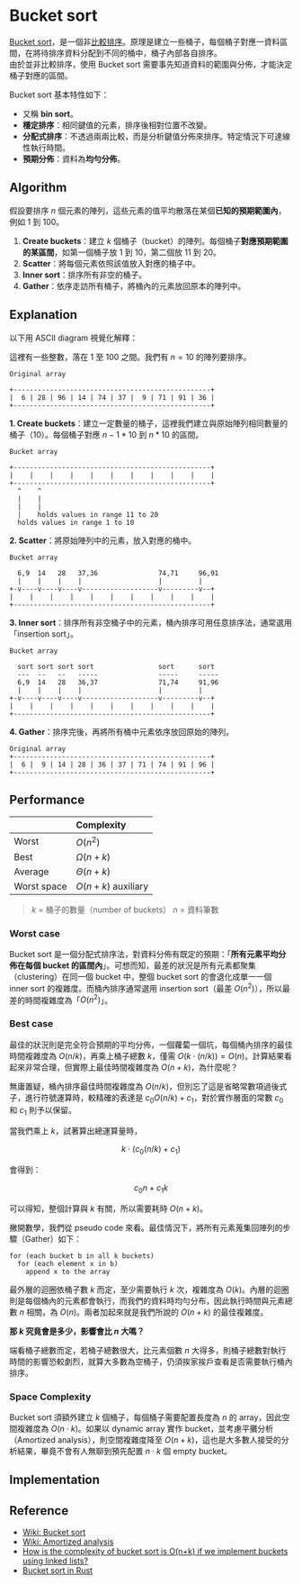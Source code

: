 # Bucket sort

[Bucket sort][wiki-bucket-sort]，是一個非[比較排序][wiki-comparison-sort]。原理是建立一些桶子，每個桶子對應一資料區間，在將待排序資料分配到不同的桶中，桶子內部各自排序。  
由於並非比較排序，使用 Bucket sort 需要事先知道資料的範圍與分佈，才能決定桶子對應的區間。

Bucket sort 基本特性如下：

- 又稱 **bin sort**。
- **穩定排序**：相同鍵值的元素，排序後相對位置不改變。
- **分配式排序**：不透過兩兩比較，而是分析鍵值分佈來排序。特定情況下可達線性執行時間。
- **預期分佈**：資料為**均勻分佈**。

## Algorithm

假設要排序 $n$ 個元素的陣列，這些元素的值平均散落在某個**已知的預期範圍內**，例如 1 到 100。

1. **Create buckets**：建立 $k$ 個桶子（bucket）的陣列。每個桶子**對應預期範圍的某區間**，如第一個桶子放 1 到 10，第二個放 11 到 20。
2. **Scatter**：將每個元素依照該值放入對應的桶子中。
3. **Inner sort**：排序所有非空的桶子。
4. **Gather**：依序走訪所有桶子，將桶內的元素放回原本的陣列中。

## Explanation

以下用 ASCII diagram 視覺化解釋：

這裡有一些整數，落在 1 至 100 之間。我們有 $n = 10$ 的陣列要排序。

```
Original array

+-------------------------------------------------+
|  6 | 28 | 96 | 14 | 74 | 37 |  9 | 71 | 91 | 36 |
+-------------------------------------------------+
```

**1. Create buckets**：建立一定數量的桶子，這裡我們建立與原始陣列相同數量的桶子（10）。每個桶子對應 $n - 1 * 10$ 到 $n * 10$ 的區間。

```
Bucket array

+-------------------------------------------------+
|    |    |    |    |    |    |    |    |    |    |
+-------------------------------------------------+
  ^    ^
  |    |
  |    |
  |    holds values in range 11 to 20
  holds values in range 1 to 10
```

**2. Scatter**：將原始陣列中的元素，放入對應的桶中。

```
Bucket array

  6,9  14   28   37,36               74,71     96,91
  |    |    |    |                   |         |
+-v----v----v----v-------------------v---------v--+
|    |    |    |    |    |    |    |    |    |    |
+-------------------------------------------------+
```

**3. Inner sort**：排序所有非空桶子中的元素，桶內排序可用任意排序法，通常選用「insertion sort」。

```
Bucket array

  sort sort sort sort                sort      sort
  ---  --   --   -----               -----     -----
  6,9  14   28   36,37               71,74     91,96
  |    |    |    |                   |         |
+-v----v----v----v-------------------v---------v--+
|    |    |    |    |    |    |    |    |    |    |
+-------------------------------------------------+
```

**4. Gather**：排序完後，再將所有桶中元素依序放回原始的陣列。
```
Original array
+-------------------------------------------------+
|  6 |  9 | 14 | 28 | 36 | 37 | 71 | 74 | 91 | 96 |
+-------------------------------------------------+
```

## Performance

|              | Complexity               |
| :----------- | :----------------------- |
| Worst        | $O(n^2)$                 |
| Best         | $\Omega(n + k)$          |
| Average      | $\Theta(n + k)$          |
| Worst space  | $O(n + k)$ auxiliary |

> $k$ = 桶子的數量（number of buckets）
> $n$ = 資料筆數


### Worst case

Bucket sort 是一個分配式排序法，對資料分佈有既定的預期：「**所有元素平均分佈在每個 bucket 的區間內**」。可想而知，最差的狀況是所有元素都聚集（clustering）在同一個 bucket 中，整個 bucket sort 的會退化成單一一個 inner sort 的複雜度。而桶內排序通常選用 insertion sort（最差 $O(n^2)$），所以最差的時間複雜度為「$O(n^2)$」。

### Best case

最佳的狀況則是完全符合預期的平均分佈，一個蘿蔔一個坑，每個桶內排序的最佳時間複雜度為 $O(n / k)$，再乘上桶子總數 $k$，僅需 $O(k \cdot (n / k)) = O(n)$。計算結果看起來非常合理，但實際上最佳時間複雜度為 $O(n + k)$，為什麼呢？

無庸置疑，桶內排序最佳時間複雜度為 $O(n / k)$，但別忘了這是省略常數項過後式子，進行符號運算時，較精確的表達是 $c_0 O(n / k) + c_1$，對於實作層面的常數 $c_0$ 和 $c_1$ 則予以保留。

當我們乘上 $k$，試著算出總運算量時，

$$k \cdot (c_0(n / k) + c_1) $$

會得到：

$$ c_0n + c_1k $$

可以得知，整個計算與 $k$ 有關，所以需要耗時 $O(n + k)$。

撇開數學，我們從 pseudo code 來看。最佳情況下，將所有元素蒐集回陣列的步驟（Gather）如下：

```
for (each bucket b in all k buckets)
  for (each element x in b)
    append x to the array
```

最外層的迴圈依桶子數 $k$ 而定，至少需要執行 $k$ 次，複雜度為 $O(k)$。內層的迴圈則是每個桶內的元素都會執行，而我們的資料時均勻分布，因此執行時間與元素總數 $n$ 相關，為 $O(n)$。兩者加起來就是我們所說的 $O(n + k)$ 的最佳複雜度。

**那 $k$ 究竟會是多少，影響會比 $n$ 大嗎？**

端看桶子總數而定，若桶子總數很大，比元素個數 $n$ 大得多，則桶子總數對執行時間的影響恐較劇烈，就算大多數為空桶子，仍須挨家挨戶查看是否需要執行桶內排序。

### Space Complexity

Bucket sort 須額外建立 $k$ 個桶子，每個桶子需要配置長度為 $n$ 的 array，因此空間複雜度為 $O(n \cdot k)$。如果以 dynamic array 實作 bucket，並考慮平攤分析（Amortized analysis），則空間複雜度降至 $O(n + k)$，這也是大多數人接受的分析結果，畢竟不會有人無聊到預先配置 $n \cdot k$ 個 empty bucket。

## Implementation

## Reference

- [Wiki: Bucket sort][wiki-bucket-sort]
- [Wiki: Amortized analysis][wiki-amortized-analysis]
- [How is the complexity of bucket sort is O(n+k) if we implement buckets using linked lists?][stackoverflow-bucket-sort-analysis]
- [Bucket sort in Rust][bucket-sort-in-rust]


[wiki-bucket-sort]: https://en.wikipedia.org/wiki/Bucket_sort
[wiki-amortized-analysis]: https://en.wikipedia.org/wiki/Amortized_analysis
[wiki-comparison-sort]: https://en.wikipedia.org/wiki/Comparison_sort
[stackoverflow-bucket-sort-analysis]: https://stackoverflow.com/questions/7311415
[bucket-sort-in-rust]: https://codereview.stackexchange.com/questions/145113/bucket-sort-in-rust

